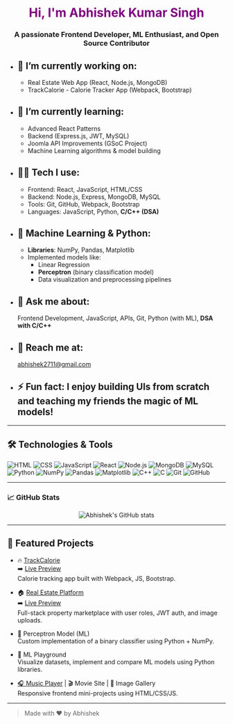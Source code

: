 <h1 align="center" style="color:purple">Hi, I'm Abhishek Kumar Singh</h1>
<h3 align="center">A passionate Frontend Developer, ML Enthusiast, and Open Source Contributor</h3>

- ## 🔭 I’m currently working on:  
  - Real Estate Web App (React, Node.js, MongoDB)  
  - TrackCalorie - Calorie Tracker App (Webpack, Bootstrap)

- ## 📖 I’m currently learning:  
  - Advanced React Patterns  
  - Backend (Express.js, JWT, MySQL)  
  - Joomla API Improvements (GSoC Project)  
  - Machine Learning algorithms & model building

- ## 👨‍💻 Tech I use:  
  - Frontend: React, JavaScript, HTML/CSS  
  - Backend: Node.js, Express, MongoDB, MySQL  
  - Tools: Git, GitHub, Webpack, Bootstrap  
  - Languages: JavaScript, Python, **C/C++ (DSA)**

- ## 🧠 Machine Learning & Python:  
  - **Libraries**: NumPy, Pandas, Matplotlib  
  - Implemented models like:  
    - Linear Regression  
    - **Perceptron** (binary classification model)  
    - Data visualization and preprocessing pipelines  

- ## 💭 Ask me about:  
  Frontend Development, JavaScript, APIs, Git, Python (with ML), **DSA with C/C++**

- ## 📌 Reach me at:  
  [abhishek2711@gmail.com](mailto:abhishek2711.dev@gmail.com)

- ## ⚡ Fun fact: I enjoy building UIs from scratch and teaching my friends the magic of ML models!

---

## 🛠️ Technologies & Tools

![HTML](https://img.shields.io/badge/-HTML5-E34F26?style=flat&logo=html5&logoColor=white)
![CSS](https://img.shields.io/badge/-CSS3-1572B6?style=flat&logo=css3)
![JavaScript](https://img.shields.io/badge/-JavaScript-F7DF1E?style=flat&logo=javascript&logoColor=black)
![React](https://img.shields.io/badge/-React-61DAFB?style=flat&logo=react)
![Node.js](https://img.shields.io/badge/-Node.js-339933?style=flat&logo=node.js&logoColor=white)
![MongoDB](https://img.shields.io/badge/-MongoDB-47A248?style=flat&logo=mongodb)
![MySQL](https://img.shields.io/badge/-MySQL-4479A1?style=flat&logo=mysql)
![Python](https://img.shields.io/badge/-Python-3776AB?style=flat&logo=python&logoColor=white)
![NumPy](https://img.shields.io/badge/-NumPy-013243?style=flat&logo=numpy)
![Pandas](https://img.shields.io/badge/-Pandas-150458?style=flat&logo=pandas)
![Matplotlib](https://img.shields.io/badge/-Matplotlib-20639B?style=flat&logo=plotly)
![C++](https://img.shields.io/badge/-C++-00599C?style=flat&logo=c%2B%2B)
![C](https://img.shields.io/badge/-C-00599C?style=flat&logo=c%2B%2B)
![Git](https://img.shields.io/badge/-Git-F05032?style=flat&logo=git)
![GitHub](https://img.shields.io/badge/-GitHub-181717?style=flat&logo=github)

---

### 📈 GitHub Stats

<p align="center">
  <img src="https://github-readme-stats.vercel.app/api?username=Abhisp2711&show_icons=true&theme=radical" alt="Abhishek's GitHub stats" />
</p>

---

## 🚀 Featured Projects

- 🔥 [TrackCalorie](https://github.com/Abhisp2711/trackcalorie-webpack)
<br>➡️  [Live Preview](https://trackcalorie2.netlify.app/) <br>
  Calorie tracking app built with Webpack, JS, Bootstrap.

- 🏠 [Real Estate Platform](https://github.com/Abhisp2711/frontend-real-estate) 
<br>➡️  [Live Preview](https://real-estate-site-prsunet.netlify.app/)   
  Full-stack property marketplace with user roles, JWT auth, and image uploads.

- 🤖 Perceptron Model (ML)  
  Custom implementation of a binary classifier using Python + NumPy.

- 🧪 ML Playground  
  Visualize datasets, implement and compare ML models using Python libraries.

- [🎧 Music Player](https://musicoplayer.netlify.app/) | 🎬 Movie Site | 🎨 Image Gallery  
  Responsive frontend mini-projects using HTML/CSS/JS.

---

> Made with ❤️ by Abhishek
